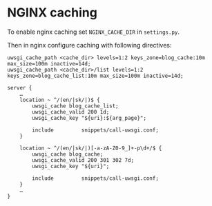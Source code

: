 # NGINX caching

To enable nginx caching set `NGINX_CACHE_DIR` in `settings.py`.

Then in nginx configure caching with following directives:

```
uwsgi_cache_path <cache_dir> levels=1:2 keys_zone=blog_cache:10m max_size=100m inactive=14d;
uwsgi_cache_path <cache_dir>/list levels=1:2 keys_zone=blog_cache_list:10m max_size=100m inactive=14d;

server {
	…
	location ~ ^/(en/|sk/|)$ {
		uwsgi_cache blog_cache_list;
		uwsgi_cache_valid 200 1d;
		uwsgi_cache_key "${uri}:${arg_page}";

		include         snippets/call-uwsgi.conf;
	}

	location ~ ^/(en/|sk/|)[-a-zA-Z0-9_]+-p\d+/$ {
		uwsgi_cache blog_cache;
		uwsgi_cache_valid 200 301 302 7d;
		uwsgi_cache_key "${uri}";

		include         snippets/call-uwsgi.conf;
	}
	…
}
```


